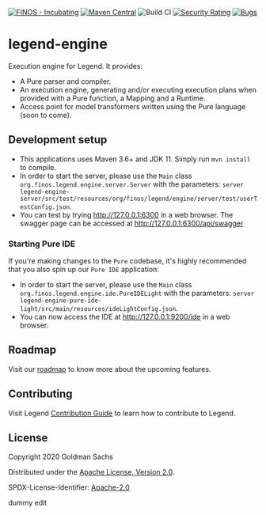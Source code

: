[![FINOS - Incubating](https://cdn.jsdelivr.net/gh/finos/contrib-toolbox@master/images/badge-incubating.svg)](https://finosfoundation.atlassian.net/wiki/display/FINOS/Incubating)
[![Maven Central](https://img.shields.io/maven-central/v/org.finos.legend.engine/legend-engine-server.svg)](https://central.sonatype.com/namespace/org.finos.legend.engine)
![Build CI](https://github.com/finos/legend-engine/workflows/Build%20CI/badge.svg)
[![Security Rating](https://sonarcloud.io/api/project_badges/measure?project=legend-engine&metric=security_rating&token=cbbc6d136c4f5671324244170afb9f0a6c22a7fb)](https://sonarcloud.io/dashboard?id=legend-engine)
[![Bugs](https://sonarcloud.io/api/project_badges/measure?project=legend-engine&metric=bugs&token=cbbc6d136c4f5671324244170afb9f0a6c22a7fb)](https://sonarcloud.io/dashboard?id=legend-engine)

# legend-engine

Execution engine for Legend. It provides:
- A Pure parser and compiler.
- An execution engine, generating and/or executing execution plans when provided with a Pure function, a Mapping and a Runtime.
- Access point for model transformers written using the Pure language (soon to come).

## Development setup

- This applications uses Maven 3.6+ and JDK 11. Simply run `mvn install` to compile.
- In order to start the server, please use the `Main` class `org.finos.legend.engine.server.Server` with the parameters: `server legend-engine-server/src/test/resources/org/finos/legend/engine/server/test/userTestConfig.json`.
- You can test by trying http://127.0.0.1:6300 in a web browser. The swagger page can be accessed at http://127.0.0.1:6300/api/swagger

### Starting Pure IDE

If you're making changes to the `Pure` codebase, it's highly recommended that you also spin up our `Pure IDE` application:

- In order to start the server, please use the `Main` class `org.finos.legend.engine.ide.PureIDELight` with the parameters: `server legend-engine-pure-ide-light/src/main/resources/ideLightConfig.json`.
- You can now access the IDE at http://127.0.0.1:9200/ide in a web browser.

## Roadmap

Visit our [roadmap](https://github.com/finos/legend#roadmap) to know more about the upcoming features.

## Contributing

Visit Legend [Contribution Guide](https://github.com/finos/legend/blob/master/CONTRIBUTING.md) to learn how to contribute to Legend.

## License

Copyright 2020 Goldman Sachs

Distributed under the [Apache License, Version 2.0](http://www.apache.org/licenses/LICENSE-2.0).

SPDX-License-Identifier: [Apache-2.0](https://spdx.org/licenses/Apache-2.0)

dummy edit
